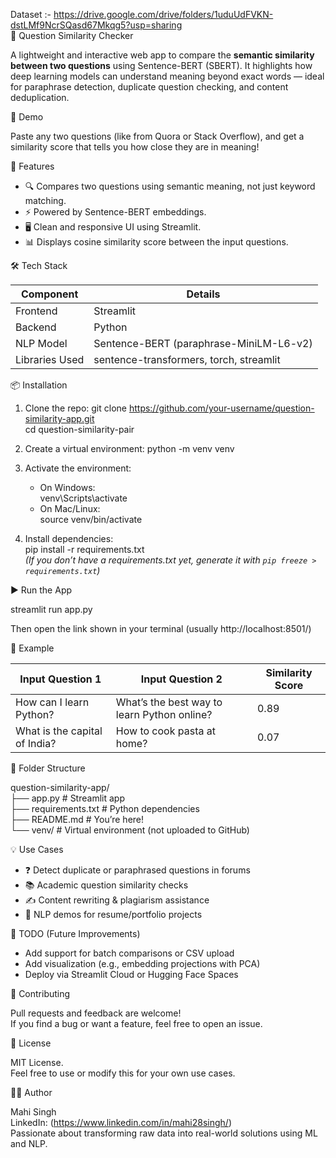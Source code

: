 Dataset :- https://drive.google.com/drive/folders/1uduUdFVKN-dstLMf9NcrSQasd67Mkqg5?usp=sharing                                                         
🧠 Question Similarity Checker

A lightweight and interactive web app to compare the **semantic similarity between two questions** using Sentence-BERT (SBERT). It highlights how deep learning models can understand meaning beyond exact words — ideal for paraphrase detection, duplicate question checking, and content deduplication.

🚀 Demo

Paste any two questions (like from Quora or Stack Overflow), and get a similarity score that tells you how close they are in meaning!

🔧 Features

- 🔍 Compares two questions using semantic meaning, not just keyword matching.
- ⚡ Powered by Sentence-BERT embeddings.
- 🖥️ Clean and responsive UI using Streamlit.
- 📊 Displays cosine similarity score between the input questions.


🛠️ Tech Stack

| Component        | Details                                  |
|------------------|-------------------------------------------|
| Frontend         | Streamlit                                |
| Backend          | Python                                    |
| NLP Model        | Sentence-BERT (paraphrase-MiniLM-L6-v2)   |
| Libraries Used   | sentence-transformers, torch, streamlit   |


📦 Installation

1. Clone the repo:
   git clone https://github.com/your-username/question-similarity-app.git  
   cd question-similarity-pair

2. Create a virtual environment:
   python -m venv venv

3. Activate the environment:  
   - On Windows:  
     venv\Scripts\activate  
   - On Mac/Linux:  
     source venv/bin/activate

4. Install dependencies:  
   pip install -r requirements.txt  
   *(If you don’t have a requirements.txt yet, generate it with `pip freeze > requirements.txt`)*


▶️ Run the App

   streamlit run app.py

Then open the link shown in your terminal (usually http://localhost:8501/)


🧪 Example

| Input Question 1                 | Input Question 2                              | Similarity Score |
|----------------------------------|-----------------------------------------------|------------------|
| How can I learn Python?          | What’s the best way to learn Python online?   | 0.89             |
| What is the capital of India?    | How to cook pasta at home?                    | 0.07             |



📁 Folder Structure

question-similarity-app/  
├── app.py                  # Streamlit app  
├── requirements.txt        # Python dependencies  
├── README.md               # You’re here!  
└── venv/                   # Virtual environment (not uploaded to GitHub)  



💡 Use Cases

- ❓ Detect duplicate or paraphrased questions in forums
- 📚 Academic question similarity checks
- ✍️ Content rewriting & plagiarism assistance
- 🧠 NLP demos for resume/portfolio projects


 📌 TODO (Future Improvements)

- Add support for batch comparisons or CSV upload
- Add visualization (e.g., embedding projections with PCA)
- Deploy via Streamlit Cloud or Hugging Face Spaces


🤝 Contributing

Pull requests and feedback are welcome!  
If you find a bug or want a feature, feel free to open an issue.

📄 License

MIT License.  
Feel free to use or modify this for your own use cases.

 🧑‍💻 Author

Mahi Singh  
LinkedIn: (https://www.linkedin.com/in/mahi28singh/)  
Passionate about transforming raw data into real-world solutions using ML and NLP.
